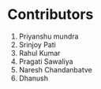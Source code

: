 # Contributors
1) Priyanshu mundra
2) Srinjoy Pati
3) Rahul Kumar
4) Pragati Sawaliya
5) Naresh Chandanbatve
6) Dhanush
